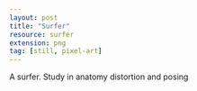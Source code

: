 ```yaml
---
layout: post
title: "Surfer"
resource: surfer
extension: png
tag: [still, pixel-art]
---
```


A surfer. Study in anatomy distortion and posing